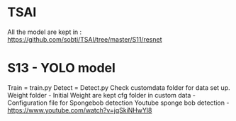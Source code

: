 # TSAI
All the model are kept in : https://github.com/sobti/TSAI/tree/master/S11/resnet
# S13 - YOLO model 
 Train = train.py
 Detect = Detect.py
 Check customdata folder for data set up.
 Weight folder - Initial Weight are kept 
 cfg folder in custom data - Configuration file for Spongebob detection 
 Youtube sponge bob detection - https://www.youtube.com/watch?v=jqSkiNHwYl8
